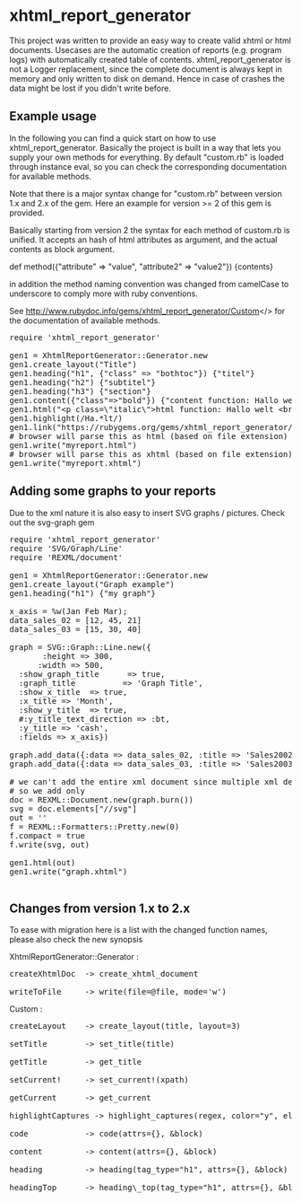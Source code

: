 xhtml_report_generator
======================

This project was written to provide an easy way to create valid xhtml or html documents.
Usecases are the automatic creation of reports (e.g. program logs) with automatically created table of contents.
xhtml_report_generator is not a Logger replacement, since the complete document is always kept in memory and
only written to disk on demand. Hence in case of crashes the data might be lost if you didn't write before.

Example usage
-------------
In the following you can find a quick start on how to use xhtml_report_generator.
Basically the project is built in a way that lets you supply your own methods for everything.
By default "custom.rb" is loaded through instance eval, so you can check the corresponding documentation for available methods.

Note that there is a major syntax change for "custom.rb" between version 1.x and 2.x of the gem.
Here an example for version >= 2 of this gem is provided.

Basically starting from version 2 the syntax for each method of custom.rb is unified. It accepts an hash of html attributes as argument, and the actual contents as block argument.

def method({"attribute" => "value", "attribute2" => "value2"}) {contents}

in addition the method naming convention was changed from camelCase to underscore to comply more with ruby conventions.

See <a href=http://www.rubydoc.info/gems/xhtml_report_generator/Custom>http://www.rubydoc.info/gems/xhtml_report_generator/Custom</> for the documentation of available methods.
 
<pre>
require 'xhtml_report_generator'

gen1 = XhtmlReportGenerator::Generator.new
gen1.create_layout("Title")
gen1.heading("h1", {"class" => "bothtoc"}) {"titel"}
gen1.heading("h2") {"subtitel"}
gen1.heading("h3") {"section"}
gen1.content({"class"=>"bold"}) {"content function: Hallo welt &lt;br /> html test &lt;span class=\"r\" >red span test&lt;/span>"}
gen1.html("&lt;p class=\"italic\">html function: Hallo welt &lt;br /> html test &lt;span class=\"r\" >red span test&lt;/span>&lt;/p>")
gen1.highlight(/Ha.*lt/)
gen1.link("https://rubygems.org/gems/xhtml_report_generator/") {"download the gem"}
# browser will parse this as html (based on file extension)
gen1.write("myreport.html")
# browser will parse this as xhtml (based on file extension)
gen1.write("myreport.xhtml")
</pre>

Adding some graphs to your reports
----------------------------------
Due to the xml nature it is also easy to insert SVG graphs / pictures. Check out the svg-graph gem

<pre>
require 'xhtml_report_generator'
require 'SVG/Graph/Line'
require 'REXML/document'

gen1 = XhtmlReportGenerator::Generator.new
gen1.create_layout("Graph example")
gen1.heading("h1") {"my graph"}

x_axis = %w(Jan Feb Mar);
data_sales_02 = [12, 45, 21]
data_sales_03 = [15, 30, 40]

graph = SVG::Graph::Line.new({
       :height => 300,
      :width => 500,
  :show_graph_title      => true,
  :graph_title          => 'Graph Title',
  :show_x_title  => true,
  :x_title => 'Month',
  :show_y_title  => true,
  #:y_title_text_direction => :bt,
  :y_title => 'cash',
  :fields => x_axis})

graph.add_data({:data => data_sales_02, :title => 'Sales2002'})
graph.add_data({:data => data_sales_03, :title => 'Sales2003'})

# we can't add the entire xml document since multiple xml declarations are invalid
# so we add only 
doc = REXML::Document.new(graph.burn())
svg = doc.elements["//svg"]
out = ''
f = REXML::Formatters::Pretty.new(0)
f.compact = true
f.write(svg, out)

gen1.html(out)
gen1.write("graph.xhtml")

</pre>




Changes from version 1.x to 2.x
-------------------------------
To ease with migration here is a list with the changed function names, please also check the new synopsis

XhtmlReportGenerator::Generator :

<pre>
createXhtmlDoc  -> create_xhtml_document

writeToFile	    -> write(file=@file, mode='w')
</pre>

Custom :

<pre>
createLayout 	-> create_layout(title, layout=3)

setTitle		-> set_title(title)

getTitle		-> get_title

setCurrent!		-> set_current!(xpath)

getCurrent		-> get_current

highlightCaptures -> highlight_captures(regex, color="y", el = @current)

code 			-> code(attrs={}, &block)

content			-> content(attrs={}, &block)

heading			-> heading(tag_type="h1", attrs={}, &block)

headingTop		-> heading\_top(tag_type="h1", attrs={}, &block)

</pre>

